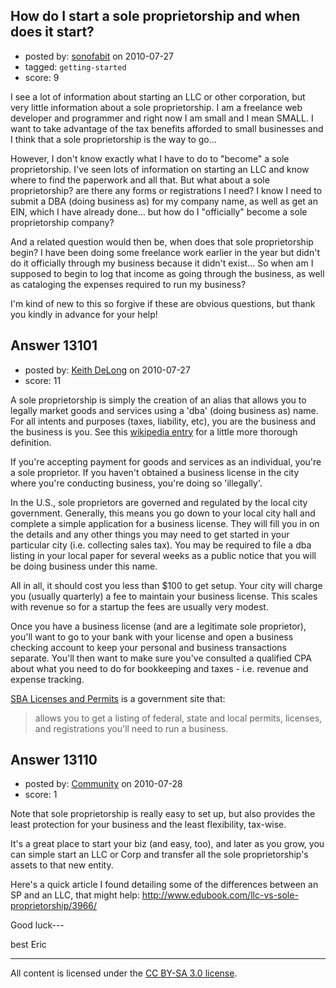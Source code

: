 ## How do I start a sole proprietorship and when does it start?

- posted by: [sonofabit](https://stackexchange.com/users/-1/3924-sonofabit) on 2010-07-27
- tagged: `getting-started`
- score: 9

I see a lot of information about starting an LLC or other corporation, but very little information about a sole proprietorship. I am a freelance web developer and programmer and right now I am small and I mean SMALL. I want to take advantage of the tax benefits afforded to small businesses and I think that a sole proprietorship is the way to go...

However, I don't know exactly what I have to do to "become" a sole proprietorship. I've seen lots of information on starting an LLC and know where to find the paperwork and all that. But what about a sole proprietorship? are there any forms or registrations I need? I know I need to submit a DBA (doing business as) for my company name, as well as get an EIN, which I have already done... but how do I "officially" become a sole proprietorship company?

And a related question would then be, when does that sole proprietorship begin? I have been doing some freelance work earlier in the year but didn't do it officially through my business because it didn't exist... So when am I supposed to begin to log that income as going through the business, as well as cataloging the expenses required to run my business?

I'm kind of new to this so forgive if these are obvious questions, but thank you kindly in advance for your help!


## Answer 13101

- posted by: [Keith DeLong](https://stackexchange.com/users/-1/888-keith-delong) on 2010-07-27
- score: 11

<p>A sole proprietorship is simply the creation of an alias that allows you to legally market goods and services using a 'dba' (doing business as) name. For all intents and purposes (taxes, liability, etc), you are the business and the business is you. See this <a href="http://en.wikipedia.org/wiki/Sole_proprietorship">wikipedia entry</a> for a little more thorough definition.</p>

<p>If you're accepting payment for goods and services as an individual, you're a sole proprietor. If you haven't obtained a business license in the city where you're conducting business, you're doing so 'illegally'.</p>

<p>In the U.S., sole proprietors are governed and regulated by the local city government. Generally, this means you go down to your local city hall and complete a simple application for a business license. They will fill you in on the details and any other things you may need to get started in your particular city (i.e. collecting sales tax). You may be required to file a dba listing in your local paper for several weeks as a public notice that you will be doing business under this name. </p>

<p>All in all, it should cost you less than $100 to get setup. Your city will charge you (usually quarterly) a fee to maintain your business license. This scales with revenue so for a startup the fees are usually very modest. </p>

<p>Once you have a business license (and are a legitimate sole proprietor), you'll want to go to your bank with your license and open a business checking account to keep your personal and business transactions separate. You'll then want to make sure you've consulted a qualified CPA about what you need to do for bookkeeping and taxes - i.e. revenue and expense tracking.</p>

<p><a href="http://www.sba.gov/licenses-and-permits">SBA Licenses and Permits</a> is a government site that:</p>

<blockquote>
  <p>allows you to get a listing of federal, state and local permits,
  licenses, and registrations you'll need to run a business.</p>
</blockquote>



## Answer 13110

- posted by: [Community](https://stackexchange.com/users/-1/-1-community) on 2010-07-28
- score: 1

Note that sole proprietorship is really easy to set up, but also provides the least protection for your business and the least flexibility, tax-wise.

It's a great place to start your biz (and easy, too), and later as you grow, you can simple start an LLC or Corp and transfer all the sole proprietorship's assets to that new entity.

Here's a quick article I found detailing some of the differences between an SP and an LLC, that might help:
http://www.edubook.com/llc-vs-sole-proprietorship/3966/

Good luck---

best
Eric




---

All content is licensed under the [CC BY-SA 3.0 license](https://creativecommons.org/licenses/by-sa/3.0/).
